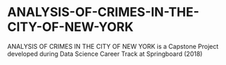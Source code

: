 # ANALYSIS-OF-CRIMES-IN-THE-CITY-OF-NEW-YORK
ANALYSIS OF CRIMES IN THE CITY OF NEW YORK is a Capstone Project developed during Data Science Career Track at Springboard (2018)
